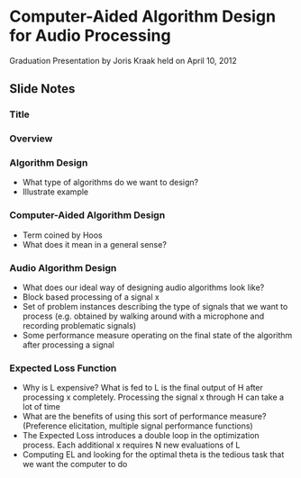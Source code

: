 # Computer-Aided Algorithm Design for Audio Processing

Graduation Presentation by Joris Kraak held on April 10, 2012

## Slide Notes

### Title

### Overview

### Algorithm Design
* What type of algorithms do we want to design?
* Illustrate example

### Computer-Aided Algorithm Design
* Term coined by Hoos
* What does it mean in a general sense?

### Audio Algorithm Design
* What does our ideal way of designing audio algorithms look like?
* Block based processing of a signal x
* Set of problem instances describing the type of signals that we want to process (e.g. obtained by walking around with a microphone and recording problematic signals)
* Some performance measure operating on the final state of the algorithm after processing a signal

### Expected Loss Function
* Why is L expensive? What is fed to L is the final output of H after processing x completely. Processing the signal x through H can take a lot of time
* What are the benefits of using this sort of performance measure? (Preference elicitation, multiple signal performance functions)
* The Expected Loss introduces a double loop in the optimization process. Each additional x requires N new evaluations of L
* Computing EL and looking for the optimal theta is the tedious task that we want the computer to do

###